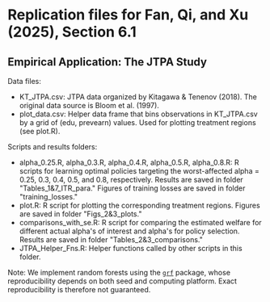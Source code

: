 # Replication files for Fan, Qi, and Xu (2025), Section 6.1
## Empirical Application: The JTPA Study
Data files: 
- KT_JTPA.csv: JTPA data organized by Kitagawa & Tenenov (2018). The original data source is Bloom et al. (1997).
- plot_data.csv: Helper data frame that bins observations in KT_JTPA.csv by a grid of (edu, prevearn) values. Used for plotting treatment regions (see plot.R). 

Scripts and results folders:
- alpha_0.25.R, alpha_0.3.R, alpha_0.4.R, alpha_0.5.R, alpha_0.8.R: R scripts for learning optimal policies targeting the worst-affected alpha = 0.25, 0.3, 0.4, 0.5, and 0.8, respectively. Results are saved in folder "Tables_1&7_ITR_para." Figures of training losses are saved in folder "training_losses."
- plot.R: R script for plotting the corresponding treatment regions. Figures are saved in folder "Figs_2&3_plots."
- comparisons_with_se.R: R script for comparing the estimated welfare for different actual alpha's of interest and alpha's for policy selection. Results are saved in folder "Tables_2&3_comparisons."
- JTPA_Helper_Fns.R: Helper functions called by other scripts in this folder. 

Note: We implement random forests using the [`grf`](https://grf-labs.github.io/grf/reference/index.html) package, whose reproducibility depends on both seed and computing platform. Exact reproducibility is therefore not guaranteed. 